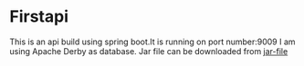 # Firstapi
This is an api build using spring boot.It is running on port number:9009
I am using Apache Derby as database.
Jar file can be downloaded from <a href="https://drive.google.com/uc?id=1-Lou29z3kNmS3cmpncTuiwMZReeFEqQl&export=download" >jar-file</a> 
